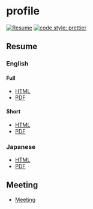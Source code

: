 # profile

[![Resume](https://github.com/HiromiShikata/profile/actions/workflows/resume.yml/badge.svg)](https://github.com/HiromiShikata/profile/actions/workflows/resume.yml)
[![code style: prettier](https://img.shields.io/badge/code_style-prettier-ff69b4.svg?style=flat-square)](https://github.com/prettier/prettier)

## Resume

### English

#### Full

- [HTML](https://hiromishikata.github.io/profile/generated/resume/HiromiShikata.resume.full.html)
- [PDF](https://hiromishikata.github.io/profile/generated/resume/HiromiShikata.resume.full.pdf)

#### Short

- [HTML](https://hiromishikata.github.io/profile/generated/resume/HiromiShikata.resume.short.html)
- [PDF](https://hiromishikata.github.io/profile/generated/resume/HiromiShikata.resume.short.pdf)

### Japanese

- [HTML](https://hiromishikata.github.io/profile/generated/resume/HiromiShikata.resume.ja.full.html)
- [PDF](https://hiromishikata.github.io/profile/generated/resume/HiromiShikata.resume.ja.full.pdf)

## Meeting
- [Meeting](https://hiromi.appointlet.com/s/30-umino/hiromi)
